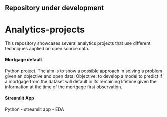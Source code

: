 ## Repository under development

# Analytics-projects
This repository showcases several analytics projects that use different techniques applied on open source data.


#### Mortgage default
Python project. The aim is to show a possible approach in solving a problem given an objective and open data.
Objective: to develop a model to predict if a mortgage from the dataset will default in its remaining lifetime given the information at the time of the mortgage first observation.


#### Streamlit App
Python - streamlit app - EDA
